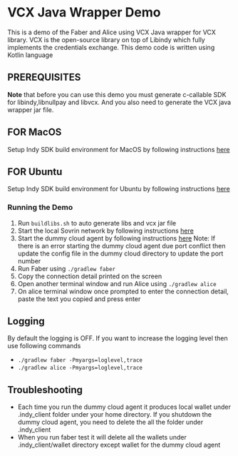 # VCX Java Wrapper Demo

This is a demo of the Faber and Alice using VCX Java wrapper for VCX library.
VCX is the open-source library on top of Libindy which fully implements the credentials exchange.
This demo code is written using Kotlin language

## PREREQUISITES
**Note** that before you can use this demo you must generate c-callable SDK for libindy,libnullpay and libvcx. And you also need to generate the VCX java wrapper jar file.

## FOR MacOS

Setup Indy SDK build environment for MacOS by following instructions [here](https://github.com/hyperledger/indy-sdk/blob/master/docs/build-guides/mac-build.md)

## FOR Ubuntu

Setup Indy SDK build environment for Ubuntu by following instructions [here](https://github.com/hyperledger/indy-sdk/blob/master/docs/build-guides/ubuntu-build.md)


### Running the Demo

1. Run ```buildlibs.sh``` to auto generate libs and vcx jar file
2. Start the local Sovrin network by following instructions [here](https://github.com/hyperledger/indy-sdk#how-to-start-local-nodes-pool-with-docker)
3. Start the dummy cloud agent by following instructions [here](https://github.com/hyperledger/indy-sdk/blob/master/vcx/dummy-cloud-agent/README.md)
    Note: If there is an error starting the dummy cloud agent due port conflict then update the config file in the dummy cloud directory to update the port number
4. Run Faber using ```./gradlew faber```
5. Copy the connection detail printed on the screen
6. Open another terminal window and run Alice using ```./gradlew alice```
7. On alice terminal window once prompted to enter the connection detail, paste the text you copied and press enter


## Logging
  By default the logging is OFF. If you want to increase the logging level then use following commands
  - ```./gradlew faber -Pmyargs=loglevel,trace```
  - ```./gradlew alice -Pmyargs=loglevel,trace```


## Troubleshooting
 - Each time you run the dummy cloud agent it produces local wallet under .indy_client folder under your home directory. If you shutdown the dummy cloud agent, you need to delete the all the folder under .indy_client
 - When you run faber test it will delete all the wallets under .indy_client/wallet directory except wallet for the dummy cloud agent

